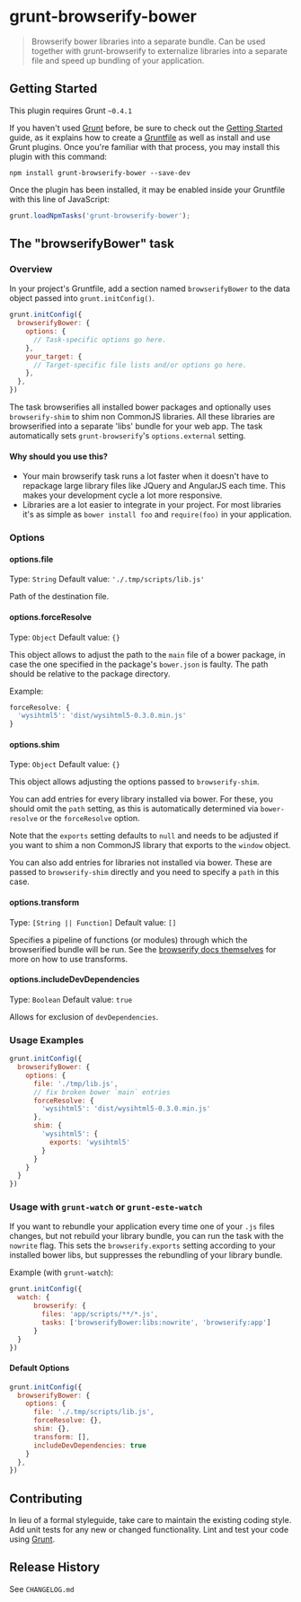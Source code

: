 # grunt-browserify-bower

> Browserify bower libraries into a separate bundle. Can be used
> together with grunt-browserify to externalize libraries into a
> separate file and speed up bundling of your application.

## Getting Started
This plugin requires Grunt `~0.4.1`

If you haven't used [Grunt](http://gruntjs.com/) before, be sure to check out the [Getting Started](http://gruntjs.com/getting-started) guide, as it explains how to create a [Gruntfile](http://gruntjs.com/sample-gruntfile) as well as install and use Grunt plugins. Once you're familiar with that process, you may install this plugin with this command:

```shell
npm install grunt-browserify-bower --save-dev
```

Once the plugin has been installed, it may be enabled inside your Gruntfile with this line of JavaScript:

```js
grunt.loadNpmTasks('grunt-browserify-bower');
```

## The "browserifyBower" task

### Overview
In your project's Gruntfile, add a section named `browserifyBower` to the data object passed into `grunt.initConfig()`.

```js
grunt.initConfig({
  browserifyBower: {
    options: {
      // Task-specific options go here.
    },
    your_target: {
      // Target-specific file lists and/or options go here.
    },
  },
})
```

The task browserifies all installed bower packages and optionally uses
`browserify-shim` to shim non CommonJS libraries. All these libraries
are browserified into a separate 'libs' bundle for your web app. The
task automatically sets `grunt-browserify`'s `options.external` setting.

#### Why should you use this?

* Your main browserify task runs a lot faster when it doesn't have to
repackage large library files like JQuery and AngularJS each time. This
makes your development cycle a lot more responsive.
* Libraries are a lot easier to integrate in your project. For most
libraries it's as simple as `bower install foo` and `require(foo)` in
your application.

### Options

#### options.file
Type: `String`
Default value: `'./.tmp/scripts/lib.js'`

Path of the destination file.

#### options.forceResolve
Type: `Object`
Default value: `{}`

This object allows to adjust the path to the `main` file of a bower
package, in case the one specified in the package's `bower.json` is
faulty. The path should be relative to the package directory.

Example:
```js
forceResolve: {
  'wysihtml5': 'dist/wysihtml5-0.3.0.min.js'
}
```

#### options.shim
Type: `Object`
Default value: `{}`

This object allows adjusting the options passed to `browserify-shim`.

You can add entries for every library installed via bower. For these,
you should omit the `path` setting, as this is automatically determined
via `bower-resolve` or the `forceResolve` option.

Note that the `exports` setting defaults to `null` and needs to be
adjusted if you want to shim a non CommonJS library that exports to
the `window` object.

You can also add entries for libraries not installed via bower. These
are passed to `browserify-shim` directly and you need to specify a
`path` in this case.

#### options.transform
Type: `[String || Function]`
Default value: `[]`

Specifies a pipeline of functions (or modules) through which the browserified bundle will be run. See the [browserify docs themselves](https://github.com/substack/node-browserify#btransformopts-tr) for more on how to use transforms.

#### options.includeDevDependencies
Type: `Boolean`
Default value: `true`

Allows for exclusion of `devDependencies`.

### Usage Examples
```js
grunt.initConfig({
  browserifyBower: {
    options: {
      file: './tmp/lib.js',
      // fix broken bower `main` entries
      forceResolve: {
        'wysihtml5': 'dist/wysihtml5-0.3.0.min.js'
      },
      shim: {
        'wysihtml5': {
          exports: 'wysihtml5'
        }
      }
    }
  }
})
```

### Usage with `grunt-watch` or `grunt-este-watch`

If you want to rebundle your application every time one of your `.js`
files changes, but not rebuild your library bundle, you can run the task
with the `nowrite` flag. This sets the `browserify.exports` setting
according to your installed bower libs, but suppresses the rebundling of
your library bundle.

Example (with `grunt-watch`):
```js
grunt.initConfig({
  watch: {
      browserify: {
        files: 'app/scripts/**/*.js',
        tasks: ['browserifyBower:libs:nowrite', 'browserify:app']
      }
  }
})
```

#### Default Options

```js
grunt.initConfig({
  browserifyBower: {
    options: {
      file: './.tmp/scripts/lib.js',
      forceResolve: {},
      shim: {},
      transform: [],
      includeDevDependencies: true
    }
  },
})
```

## Contributing
In lieu of a formal styleguide, take care to maintain the existing coding style. Add unit tests for any new or changed functionality. Lint and test your code using [Grunt](http://gruntjs.com/).

## Release History
See `CHANGELOG.md`

